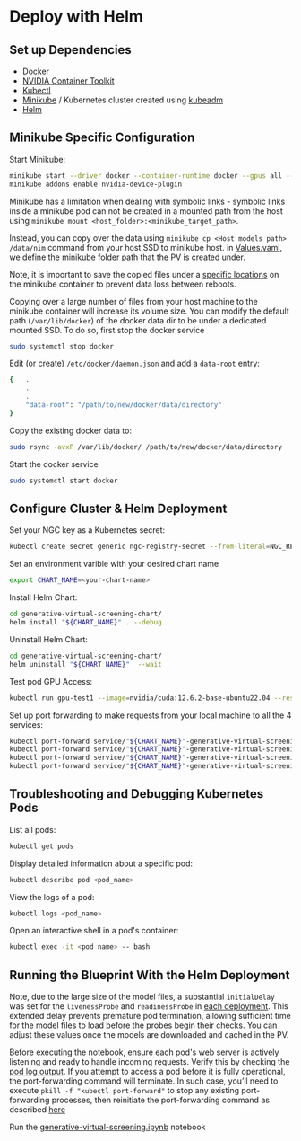 # Deploy with Helm

## Set up Dependencies
- [Docker](https://docs.docker.com/engine/install/ubuntu/)
- [NVIDIA Container Toolkit](https://docs.nvidia.com/datacenter/cloud-native/container-toolkit/latest/install-guide.html)
- [Kubectl](https://kubernetes.io/docs/tasks/tools/install-kubectl-linux/)
- [Minikube](https://minikube.sigs.k8s.io/docs/start/?arch=%2Fmacos%2Farm64%2Fstable%2Fbinary+download) / Kubernetes cluster created using [kubeadm](https://kubernetes.io/docs/setup/production-environment/tools/kubeadm/install-kubeadm/)
- [Helm](https://helm.sh/docs/intro/install/)

## Minikube Specific Configuration

Start Minikube:
```bash
minikube start --driver docker --container-runtime docker --gpus all --cpus 8
minikube addons enable nvidia-device-plugin
```
Minikube has a limitation when dealing with symbolic links - symbolic links inside a minikube pod can not be created in a mounted path from the host using `minikube mount <host_folder>:<minikube_target_path>`.

Instead, you can copy over the data using `minikube cp <Host models path> /data/nim` command from your host SSD to minikube host.
in [Values.yaml](generative-virtual-screening-chart/values.yaml), we define the minikube folder path that the PV is created under.

Note, it is important to save the copied files under a [specific locations](https://minikube.sigs.k8s.io/docs/handbook/persistent_volumes/) on the minikube container to prevent data loss between reboots.

Copying over a large number of files from your host machine to the minikube container will increase its volume size. You can modify the default path (`/var/lib/docker`) of the docker data dir to be under a dedicated mounted SSD.
To do so, first stop the docker service
```bash
sudo systemctl stop docker
```
Edit (or create) `/etc/docker/daemon.json` and add a `data-root` entry:
```bash
{   .
    .
    .
    "data-root": "/path/to/new/docker/data/directory"
}
```
Copy the existing docker data to:
```bash
sudo rsync -avxP /var/lib/docker/ /path/to/new/docker/data/directory
```
Start the docker service
```bash
sudo systemctl start docker
```

## Configure Cluster & Helm Deployment
Set your NGC key as a Kubernetes secret:
```bash
kubectl create secret generic ngc-registry-secret --from-literal=NGC_REGISTRY_KEY=<YOUR_NGC_REGISTRY_KEY>
```
Set an environment varible with your desired chart name
```bash
export CHART_NAME=<your-chart-name>
```
Install Helm Chart:
```bash
cd generative-virtual-screening-chart/
helm install "${CHART_NAME}" . --debug
```
Uninstall Helm Chart:
```bash
cd generative-virtual-screening-chart/
helm uninstall "${CHART_NAME}"  --wait
```
Test pod GPU Access:
```bash
kubectl run gpu-test1 --image=nvidia/cuda:12.6.2-base-ubuntu22.04 --restart=Never --command -- nvidia-smi
```

Set up port forwarding to make requests from your local machine to all the 4 services:
```bash
kubectl port-forward service/"${CHART_NAME}"-generative-virtual-screening-chart-msa 8081:8081 & \
kubectl port-forward service/"${CHART_NAME}"-generative-virtual-screening-chart-openfold2 8082:8082 & \
kubectl port-forward service/"${CHART_NAME}"-generative-virtual-screening-chart-genmol 8083:8083 & \
kubectl port-forward service/"${CHART_NAME}"-generative-virtual-screening-chart-diffdock 8084:8084
```

## Troubleshooting and Debugging Kubernetes Pods
List all pods:
```bash
kubectl get pods
```

Display detailed information about a specific pod:
```bash
kubectl describe pod <pod_name>
```

View the logs of a pod:
```bash
kubectl logs <pod_name>
```

Open an interactive shell in a pod's container:
```bash
kubectl exec -it <pod name> -- bash
```

## Running the Blueprint With the Helm Deployment

Note, due to the large size of the model files, a substantial `initialDelay` was set for the `livenessProbe` and  `readinessProbe` in [each deployment](./templates/). This extended delay prevents premature pod termination, allowing sufficient time for the model files to load before the probes begin their checks.
You can adjust these values once the models are downloaded and cached in the PV.

Before executing the notebook, ensure each pod's web server is actively listening and ready to handle incoming requests. Verify this by checking the [pod log output](#troubleshooting-and-debugging-kubernetes-pods). If you attempt to access a pod before it is fully operational, the port-forwarding command will terminate. In such case, you’ll need to execute `pkill -f "kubectl port-forward"` to stop any existing port-forwarding processes, then reinitiate the port-forwarding command as described [here](#configure-cluster--helm-deployment)

Run the [generative-virtual-screening.ipynb](../src/generative-virtual-screening.ipynb) notebook
